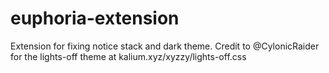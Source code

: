 # euphoria-extension
Extension for fixing notice stack and dark theme. Credit to @CylonicRaider for the lights-off theme at kalium.xyz/xyzzy/lights-off.css
